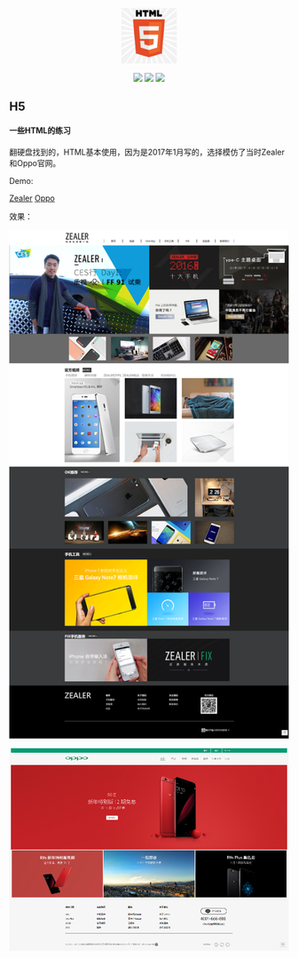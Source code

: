 <p align="center">
	<img width="100" height="100" src="screenshots/logo.jpg" alt="logo">
</p>

<p align="center">
	<img src="https://img.shields.io/badge/platform-HTML-lightgrey.svg">
    <img src="https://img.shields.io/badge/status-finished-blue.svg">
    <img src="https://img.shields.io/badge/mail-tyzhang@hdu.edu.cn-orange.svg">
</p>

## H5

#### 一些HTML的练习

翻硬盘找到的，HTML基本使用，因为是2017年1月写的，选择模仿了当时Zealer和Oppo官网。

Demo:

[Zealer](https://ztygalaxy.github.io/H5/zealer/index.html)  [Oppo](https://ztygalaxy.github.io/H5/oppo/index.html)

效果：

<p align="center">
	<img width="800" src="screenshots/zealer.png" alt="zealer">
</p>
<p align="center">
	<img width="800" src="screenshots/oppo.png" alt="zealer">
</p>
